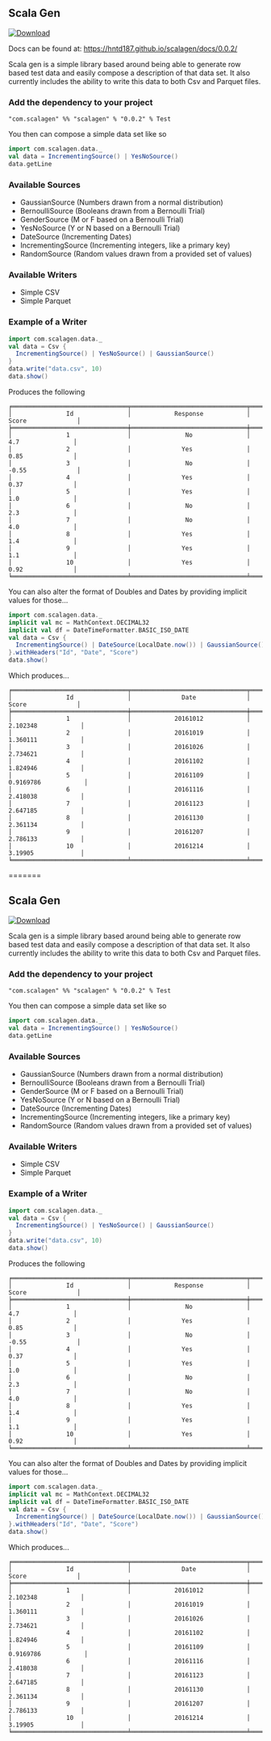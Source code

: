## Scala Gen

[ ![Download](https://api.bintray.com/packages/hntd187/maven/scalagen/images/download.svg) ](https://bintray.com/hntd187/maven/scalagen/_latestVersion)

Docs can be found at: https://hntd187.github.io/scalagen/docs/0.0.2/

Scala gen is a simple library based around being able to generate row based
test data and easily compose a description of that data set. It also currently
includes the ability to write this data to both Csv and Parquet files.

### Add the dependency to your project
```
"com.scalagen" %% "scalagen" % "0.0.2" % Test
```

You then can compose a simple data set like so
```scala
import com.scalagen.data._
val data = IncrementingSource() | YesNoSource()
data.getLine
```

### Available Sources
* GaussianSource (Numbers drawn from a normal distribution)
* BernoulliSource (Booleans drawn from a Bernoulli Trial)
* GenderSource (M or F based on a Bernoulli Trial)
* YesNoSource (Y or N based on a Bernoulli Trial)
* DateSource (Incrementing Dates)
* IncrementingSource (Incrementing integers, like a primary key)
* RandomSource (Random values drawn from a provided set of values)

### Available Writers
* Simple CSV
* Simple Parquet

### Example of a Writer
```scala
import com.scalagen.data._
val data = Csv {
  IncrementingSource() | YesNoSource() | GaussianSource()
}
data.write("data.csv", 10)
data.show()
```

Produces the following
```
╒════════════════════════════════╤════════════════════════════════╤════════════════════════════════╕
│               Id               │            Response            │             Score              │
╞════════════════════════════════╪════════════════════════════════╪════════════════════════════════╡
│               1                │               No               │              4.7               │
│               2                │              Yes               │              0.85              │
│               3                │               No               │             -0.55              │
│               4                │              Yes               │              0.37              │
│               5                │              Yes               │              1.0               │
│               6                │               No               │              2.3               │
│               7                │               No               │              4.0               │
│               8                │              Yes               │              1.4               │
│               9                │              Yes               │              1.1               │
│               10               │              Yes               │              0.92              │
╘════════════════════════════════╧════════════════════════════════╧════════════════════════════════╛
```

You can also alter the format of Doubles and Dates by providing implicit values for those... 
```scala
import com.scalagen.data._
implicit val mc = MathContext.DECIMAL32
implicit val df = DateTimeFormatter.BASIC_ISO_DATE
val data = Csv {
  IncrementingSource() | DateSource(LocalDate.now()) | GaussianSource()
}.withHeaders("Id", "Date", "Score")
data.show()
```

Which produces...
```
╒════════════════════════════════╤════════════════════════════════╤════════════════════════════════╕
│               Id               │              Date              │             Score              │
╞════════════════════════════════╪════════════════════════════════╪════════════════════════════════╡
│               1                │            20161012            │            2.102348            │
│               2                │            20161019            │            1.360111            │
│               3                │            20161026            │            2.734621            │
│               4                │            20161102            │            1.824946            │
│               5                │            20161109            │           0.9169786            │
│               6                │            20161116            │            2.418038            │
│               7                │            20161123            │            2.647185            │
│               8                │            20161130            │            2.361134            │
│               9                │            20161207            │            2.786133            │
│               10               │            20161214            │            3.19905             │
╘════════════════════════════════╧════════════════════════════════╧════════════════════════════════╛
```
=======
## Scala Gen

[ ![Download](https://api.bintray.com/packages/hntd187/maven/scalagen/images/download.svg) ](https://bintray.com/hntd187/maven/scalagen/_latestVersion)

Scala gen is a simple library based around being able to generate row based
test data and easily compose a description of that data set. It also currently
includes the ability to write this data to both Csv and Parquet files.

### Add the dependency to your project
```
"com.scalagen" %% "scalagen" % "0.0.2" % Test
```

You then can compose a simple data set like so
```scala
import com.scalagen.data._
val data = IncrementingSource() | YesNoSource()
data.getLine
```

### Available Sources
* GaussianSource (Numbers drawn from a normal distribution)
* BernoulliSource (Booleans drawn from a Bernoulli Trial)
* GenderSource (M or F based on a Bernoulli Trial)
* YesNoSource (Y or N based on a Bernoulli Trial)
* DateSource (Incrementing Dates)
* IncrementingSource (Incrementing integers, like a primary key)
* RandomSource (Random values drawn from a provided set of values)

### Available Writers
* Simple CSV
* Simple Parquet

### Example of a Writer
```scala
import com.scalagen.data._
val data = Csv {
  IncrementingSource() | YesNoSource() | GaussianSource()
}
data.write("data.csv", 10)
data.show()
```

Produces the following
```
╒════════════════════════════════╤════════════════════════════════╤════════════════════════════════╕
│               Id               │            Response            │             Score              │
╞════════════════════════════════╪════════════════════════════════╪════════════════════════════════╡
│               1                │               No               │              4.7               │
│               2                │              Yes               │              0.85              │
│               3                │               No               │             -0.55              │
│               4                │              Yes               │              0.37              │
│               5                │              Yes               │              1.0               │
│               6                │               No               │              2.3               │
│               7                │               No               │              4.0               │
│               8                │              Yes               │              1.4               │
│               9                │              Yes               │              1.1               │
│               10               │              Yes               │              0.92              │
╘════════════════════════════════╧════════════════════════════════╧════════════════════════════════╛
```

You can also alter the format of Doubles and Dates by providing implicit values for those... 
```scala
import com.scalagen.data._
implicit val mc = MathContext.DECIMAL32
implicit val df = DateTimeFormatter.BASIC_ISO_DATE
val data = Csv {
  IncrementingSource() | DateSource(LocalDate.now()) | GaussianSource()
}.withHeaders("Id", "Date", "Score")
data.show()
```

Which produces...
```
╒════════════════════════════════╤════════════════════════════════╤════════════════════════════════╕
│               Id               │              Date              │             Score              │
╞════════════════════════════════╪════════════════════════════════╪════════════════════════════════╡
│               1                │            20161012            │            2.102348            │
│               2                │            20161019            │            1.360111            │
│               3                │            20161026            │            2.734621            │
│               4                │            20161102            │            1.824946            │
│               5                │            20161109            │           0.9169786            │
│               6                │            20161116            │            2.418038            │
│               7                │            20161123            │            2.647185            │
│               8                │            20161130            │            2.361134            │
│               9                │            20161207            │            2.786133            │
│               10               │            20161214            │            3.19905             │
╘════════════════════════════════╧════════════════════════════════╧════════════════════════════════╛
```